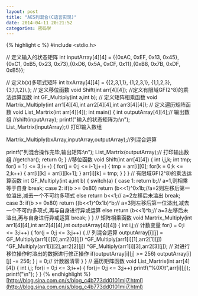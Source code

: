 ```yaml
---
layout: post
title: "AES列混合(C语言实现)"
date: 2014-04-11 20:21:52
categories: 密码学
---
```

{% highlight c %}
#include <stdio.h>

// 定义输入的状态矩阵
int inputArray[4][4] = \{\{0xAC, 0xEF, 0x13, 0x45\},\{0xC1, 0xB5, 0x23, 0x73\},\{0xD6, 0x5A, 0xCF, 0x11\},\{0xB8, 0x7B, 0xDF, 0xB5\}\};

// 定义b(x)多项式矩阵
int bxArray[4][4] = \{\{2,3,1,1\},
      \{1,2,3,1\},
      \{1,1,2,3\},
      \{3,1,1,2\}\ };
// 定义移位函数
void Shift(int arr[4][4]);
//定义有限域GF(2^8)的乘法运算函数
int GF_Multiply(int a,int b);
// 定义矩阵相乘函数
void Martrix_Multiply(int arr1[4][4],int arr2[4][4],int arr3[4][4]);
// 定义遍历矩阵函数
void List_Martrix(int arr[4][4]);
int main()
{
 int outputArray[4][4];// 输出数组
 //shift(inputArray);
 printf("输入的状态矩阵为:\n");
 List_Martrix(inputArray);// 打印输入数组
 
 Martrix_Multiply(bxArray,inputArray,outputArray);//列混合运算
 
 printf("列混合操作完毕,输出矩阵:\n");
 List_Martrix(outputArray);// 打印输出数组
 //getchar();
 return 0;
}
//移位函数
void Shift(int arr[4][4])
{
		 int i,j,k;
 int tmp;
 for(i = 1;i <= 3;i++)
 {
  for(j = 0;j <= i-1;j++)
  {
   tmp = arr[i][0];
   for(k = 0;k <= 2;k++)
   {
    arr[i][k] = arr[i][k+1];
   }
   arr[i][k] = tmp;
  }
 }
}
// 有限域GF(2^8)的乘法运算函数
int GF_Multiply(int a,int b)
{
 switch(a)
 {
  case 1:
    return b;// a=1,则相乘等于自身
   break;
  case 2:
   if(b >= 0x80)
    return (b<<1)^0x1b;//a=2则左移后第一位溢出,减去一个不可约多项式
   else
    return b<<1;// a=2左移后未溢出
   break;
  case 3:
   if(b >= 0x80)
    return ((b<<1)^0x1b)^b;// a=3则左移后第一位溢出,减去一个不可约多项式,再与自身进行异或运算
   else
    return (b<<1)^b;// a=3左移后未溢出,再与自身进行异或运算
   break;
 }
}
// 矩阵相乘函数
void Martrix_Multiply(int arr1[4][4],int arr2[4][4],int outputArray[4][4])
{
 int i,j;// 计数变量
 for(i = 0;i <= 3;i++)
 {
  for(j = 0;j <= 3;j++)
  {
   // 列混合运算
   outputArray[i][j] = GF_Multiply(arr1[i][0],arr2[0][j])
        ^GF_Multiply(arr1[i][1],arr2[1][j])
        ^GF_Multiply(arr1[i][2],arr2[2][j])
        ^GF_Multiply(arr1[i][3],arr2[3][j]);
   // 对进行移位操作时溢出的数据进行修正操作
   if(outputArray[i][j] >= 256)
    outputArray[i][j] -= 256;
  }
  j = 0;// 计数器清零
 }
}
// 遍历矩阵函数
void List_Martrix(int arr[4][4])
{
 int i,j;
 for(i = 0;i <= 3;i++)
 {
  for(j= 0;j <= 3;j++)
   printf("%0X\t",arr[i][j]);
  printf("\n");
 }
}
{% endhighlight %}
[http://blog.sina.com.cn/s/blog_c4b773dd0101mij7.html](http://blog.sina.com.cn/s/blog_c4b773dd0101mij7.html)